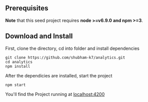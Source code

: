 ## Prerequisites
**Note** that this seed project requires  **node >=v6.9.0 and npm >=3**.
## Download and Install
First, clone the directory, cd into folder and install dependencies
```
git clone https://github.com/shubham-k7/analytics.git
cd analytics
npm install
```
After the dependicies are installed, start the project
```
npm start
```
You'll find the Project running at [localhost:4200](http://0.0.0.0:4200)
